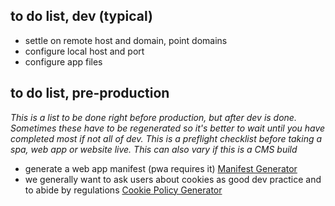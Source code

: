 ## to do list, dev (typical)
- settle on remote host and domain, point domains
- configure local host and port
- configure app files


## to do list, pre-production
<em> This is a list to be done right before production, but after dev is done. Sometimes these have to be
regenerated so it's better to wait until you have completed most if not all of dev. This is a preflight checklist 
before taking a spa, web app or website live. This can also vary if this is a CMS build </em>

- generate a web app manifest (pwa requires it)
[Manifest Generator](https://tomitm.github.io/appmanifest/)
- we generally want to ask users about cookies as good dev practice and to abide by regulations
[Cookie Policy Generator](https://www.cookiepolicygenerator.com/cookie-policy-generator/)